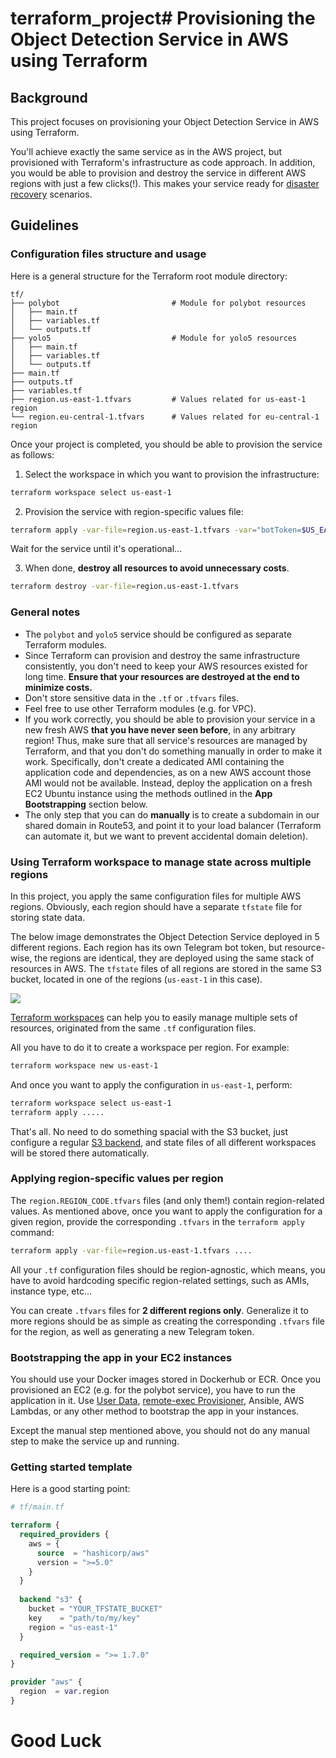 # terraform_project# Provisioning the Object Detection Service in AWS using Terraform

## Background 

This project focuses on provisioning your Object Detection Service in AWS using Terraform. 

You'll achieve exactly the same service as in the AWS project, but provisioned with Terraform's infrastructure as code approach.
In addition, you would be able to provision and destroy the service in different AWS regions with just a few clicks(!). This makes your service ready for [disaster recovery](https://cloud.google.com/learn/what-is-disaster-recovery) scenarios. 

## Guidelines

### Configuration files structure and usage

Here is a general structure for the Terraform root module directory:

```text
tf/
├── polybot                         # Module for polybot resources
│   ├── main.tf
│   ├── variables.tf
│   └── outputs.tf
├── yolo5                           # Module for yolo5 resources
│   ├── main.tf
│   ├── variables.tf
│   └── outputs.tf
├── main.tf
├── outputs.tf
├── variables.tf
├── region.us-east-1.tfvars         # Values related for us-east-1 region
└── region.eu-central-1.tfvars      # Values related for eu-central-1 region
```

Once your project is completed, you should be able to provision the service as follows:

1. Select the workspace in which you want to provision the infrastructure:

```bash
terraform workspace select us-east-1
```

2. Provision the service with region-specific values file:

```bash
terraform apply -var-file=region.us-east-1.tfvars -var="botToken=$US_EAST_1_TOKEN_VALUE"
```

Wait for the service until it's operational...

3. When done, **destroy all resources to avoid unnecessary costs**.

```bash
terraform destroy -var-file=region.us-east-1.tfvars
```

### General notes

- The `polybot` and `yolo5` service should be configured as separate Terraform modules. 
- Since Terraform can provision and destroy the same infrastructure consistently, you don't need to keep your AWS resources existed for long time. **Ensure that your resources are destroyed at the end to minimize costs.**
- Don't store sensitive data in the `.tf` or `.tfvars` files.
- Feel free to use other Terraform modules (e.g. for VPC).
- If you work correctly, you should be able to provision your service in a new fresh AWS **that you have never seen before**, in any arbitrary region!
  Thus, make sure that all service's resources are managed by Terraform, and that you don't do something manually in order to make it work.
  Specifically, don't create a dedicated AMI containing the application code and dependencies, as on a new AWS account those AMI would not be available.
  Instead, deploy the application on a fresh EC2 Ubuntu instance using the methods outlined in the **App Bootstrapping** section below.
- The only step that you can do **manually** is to create a subdomain in our shared domain in Route53, and point it to your load balancer (Terraform can automate it, but we want to prevent accidental domain deletion).


### Using Terraform workspace to manage state across multiple regions 

In this project, you apply the same configuration files for multiple AWS regions. 
Obviously, each region should have a separate `tfstate` file for storing state data.

The below image demonstrates the Object Detection Service deployed in 5 different regions.
Each region has its own Telegram bot token, but resource-wise, the regions are identical, they are deployed using the same stack of resources in AWS.
The `tfstate` files of all regions are stored in the same S3 bucket, located in one of the regions (`us-east-1` in this case). 

![](../.img/tf_project_regions.png)

[Terraform workspaces](https://developer.hashicorp.com/terraform/cli/workspaces) can help you to easily manage multiple sets of resources, originated from the same `.tf` configuration files.

All you have to do it to create a workspace per region. For example: 

```bash
terraform workspace new us-east-1
```

And once you want to apply the configuration in `us-east-1`, perform:

```bash
terraform workspace select us-east-1
terraform apply .....
```

That's all. No need to do something spacial with the S3 bucket, just configure a regular [S3 backend](https://developer.hashicorp.com/terraform/language/settings/backends/s3), and state files of all different workspaces will be stored there automatically. 


### Applying region-specific values per region 

The `region.REGION_CODE.tfvars` files (and only them!) contain region-related values.
As mentioned above, once you want to apply the configuration for a given region, provide the corresponding `.tfvars` in the `terraform apply` command:

```bash
terraform apply -var-file=region.us-east-1.tfvars .... 
```

All your `.tf` configuration files should be region-agnostic, which means, you have to avoid hardcoding specific region-related settings, such as AMIs, instance type, etc...

You can create `.tfvars` files for **2 different regions only**.
Generalize it to more regions should be as simple as creating the corresponding `.tfvars` file for the region, as well as generating a new Telegram token. 

### Bootstrapping the app in your EC2 instances

You should use your Docker images stored in Dockerhub or ECR.
Once you provisioned an EC2 (e.g. for the polybot service), you have to run the application in it. 
Use [User Data](https://registry.terraform.io/providers/hashicorp/aws/latest/docs/resources/instance#user_data), [remote-exec Provisioner](https://developer.hashicorp.com/terraform/language/resources/provisioners/remote-exec), Ansible, AWS Lambdas, or any other method to bootstrap the app in your instances.

Except the manual step mentioned above, you should not do any manual step to make the service up and running. 

### Getting started template

Here is a good starting point:

```terraform
# tf/main.tf

terraform {
  required_providers {
    aws = {
      source  = "hashicorp/aws"
      version = ">=5.0"
    }
  }
  
  backend "s3" {
    bucket = "YOUR_TFSTATE_BUCKET"
    key    = "path/to/my/key"
    region = "us-east-1"
  }

  required_version = ">= 1.7.0"
}

provider "aws" {
  region  = var.region
}
```

# Good Luck
